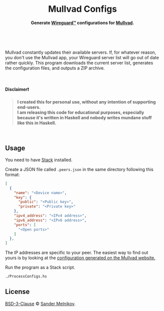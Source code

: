 <div align="center">
  <h1>Mullvad Configs</h1>
  <p>
    <b>
      Generate
      <a href="https://www.wireguard.com/">Wireguard™</a> configurations for
      <a href="https://mullvad.net/">Mullvad</a>.
    </b>
  </p>
  <br>
  <br>
  <br>
</div>


Mullvad constantly updates their available servers. If, for whatever reason, you don't use the Mullvad app, your Wireguard server list will go out of date rather quickly. This program downloads the current server list, generates the configuration files, and outputs a ZIP archive.

<br>


#### Disclaimer❗

> **I created this for personal use, without any intention of supporting end-users.** <br>
> **I am releasing this code for educational purposes, especially because it's written in Haskell and nobody writes mundane stuff like this in Haskell.**

<br>


## Usage

You need to have [Stack](https://docs.haskellstack.org/en/stable/README/) installed.

Create a JSON file called `.peers.json` in the same directory following this format:

```json
[
  {
    "name": "<Device name>",
    "key": {
      "public": "<Public key>",
      "private": "<Private key>"
    },
    "ipv4_address": "<IPv4 address>",
    "ipv6_address": "<IPv6 address>",
    "ports": [
      "<Open ports>"
    ]
  },
]
```

The IP addresses are specific to your peer. The easiest way to find out yours is by looking at the [configuration generated on the Mullvad website.][wireguard-config-generator]

Run the program as a Stack script.

```sh
./ProcessConfigs.hs
```


## License

[BSD-3-Clause][license-url] © [Sander Melnikov][maintainer-url].


[wireguard-url]: https://www.wireguard.com/
[mullvad-url]: https://mullvad.net/
[wireguard-config-generator]: https://mullvad.net/en/account/#/wireguard-config/

[license-url]: https://github.com/sandydoo/MullvadConfigs/blob/main/LICENSE.md
[maintainer-url]: https://github.com/sandydoo/
